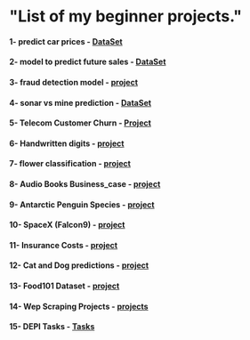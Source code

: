 # "List of my beginner projects."

#### 1- predict car prices - [DataSet](https://github.com/Xmen3em/Projects/blob/main/sales.csv)

#### 2- model to predict future sales - [DataSet](https://github.com/Xmen3em/Projects/blob/main/sales.csv)

#### 3- fraud detection model - [project](https://github.com/Xmen3em/Beginner-Projects/blob/main/Fraud%20Detection%20model.ipynb)

#### 4- sonar vs mine prediction - [DataSet](https://github.com/Xmen3em/Projects/blob/main/Copy%20of%20sonar%20data.csv)

#### 5- Telecom Customer Churn - [Project](https://github.com/Xmen3em/Projects/tree/main/Telecom%20Churn%20Prediction)

#### 6- Handwritten digits - [project](https://github.com/Xmen3em/Beginner-Projects/blob/main/Deep%20Learning/Handwritten%20digits%20project.ipynb)

#### 7- flower classification - [project](https://github.com/Xmen3em/Beginner-Projects/blob/main/Deep%20Learning/flower-classification.ipynb)

#### 8- Audio Books Business_case - [project](https://github.com/Xmen3em/Beginner-Projects/tree/main/Deep%20Learning/Audio%20books%20business%20case)

#### 9- Antarctic Penguin Species - [project](https://github.com/Xmen3em/Beginner-Projects/tree/main/Antarctic%20Penguin%20Species) 

#### 10- SpaceX (Falcon9) - [project](https://github.com/Xmen3em/Beginner-Projects/tree/main/SpaceX)

#### 11- Insurance Costs - [project](https://github.com/Xmen3em/Beginner-Projects/tree/main/Medical%20Cost%20Personal%20Datasets)

#### 12- Cat and Dog predictions - [project](https://github.com/Xmen3em/Beginner-Projects/tree/main/Deep%20Learning/Cat%20and%20dog%20predictions)

#### 13- Food101 Dataset - [project](https://github.com/Xmen3em/Beginner-Projects/tree/main/Deep%20Learning/Food%20Vision%20Big)

#### 14- Wep Scraping Projects - [projects](https://github.com/Xmen3em/Beginner-Projects/tree/main/Web%20Scraping%20Projects)

#### 15- DEPI Tasks - [Tasks](https://github.com/Xmen3em/Beginner-Projects/tree/main/DEPI%20Tasks)
